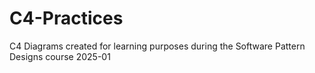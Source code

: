 # C4-Practices
C4 Diagrams created for learning purposes during the Software Pattern Designs course 2025-01
